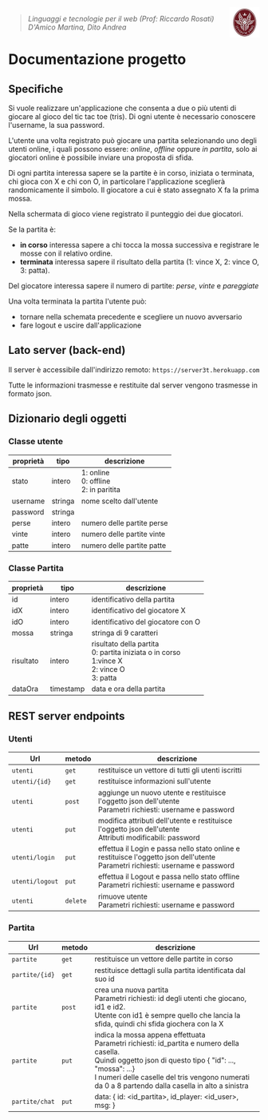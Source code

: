 <img width="12%" src="img/logo.jpeg" align="right">

>*Linguaggi e tecnologie per il web (Prof: Riccardo Rosati)<br/>
>D'Amico Martina, Dito Andrea*

<h1>Documentazione progetto</h1>

## Specifiche

Si vuole realizzare un'applicazione che consenta a due o più utenti di giocare al gioco del tic tac toe (tris). Di ogni utente è necessario conoscere l'username, la sua password.

L'utente una volta registrato può giocare una partita selezionando uno degli utenti online, i quali possono essere: *online*, *offline* oppure *in partita*, solo ai giocatori online è possibile inviare una proposta di sfida.

Di ogni partita interessa sapere se la partite è in corso, iniziata o terminata, chi gioca con X e chi con O, in particolare l'applicazione sceglierà randomicamente il simbolo.
Il giocatore a cui è stato assegnato X fa la prima mossa.

Nella schermata di gioco viene registrato il punteggio dei due giocatori.

Se la partita è:
 * **in corso** interessa sapere a chi tocca la mossa successiva e registrare le mosse con il relativo ordine.
 * **terminata** interessa sapere il risultato della partita (1: vince X, 2: vince O, 3: patta).

Del giocatore interessa sapere il numero di partite: *perse*, *vinte* e *pareggiate*

Una volta terminata la partita l'utente può:

 * tornare nella schemata precedente e scegliere un nuovo avversario
 * fare logout e uscire dall'applicazione



## Lato server (back-end)
Il server è accessibile dall'indirizzo remoto:
`https://server3t.herokuapp.com`

Tutte le informazioni trasmesse e restituite dal server vengono trasmesse in formato json.

## Dizionario degli oggetti
### Classe utente
|proprietà|tipo|descrizione|
|-----|-------|------|
|stato| intero  |1: online<br>0: offline<br>2: in paritita|
|username| stringa | nome scelto dall'utente|
|password| stringa ||
|perse| intero | numero delle partite perse|
|vinte| intero | numero delle partite vinte|
|patte| intero | numero delle partite patte|

### Classe Partita
|proprietà|tipo|descrizione|
|-----|-------|------|
|id|intero|identificativo della partita|
|idX|intero|identificativo del giocatore X|
|idO|intero|identificativo del giocatore con O|
|mossa|stringa|stringa di 9 caratteri|
|risultato|intero|risultato della partita<br>0: partita iniziata o in corso<br>1:vince X<br>2: vince O<br>3: patta|
|dataOra|timestamp|data e ora della partita|



## REST server endpoints
### Utenti

|Url|metodo|descrizione|
|---|------|-----------|
|`utenti`|`get`|restituisce un vettore di tutti gli utenti iscritti|
|`utenti/{id}`|`get`|restituisce informazioni sull'utente|
|`utenti`|`post`|aggiunge un nuovo utente e restituisce l'oggetto json dell'utente<br>Parametri richiesti: username e password|
|`utenti`|`put`|modifica attributi dell'utente e restituisce l'oggetto json dell'utente<br>Attributi modificabili: password|
|`utenti/login`|`put`|effettua il Login e passa nello stato online e restituisce l'oggetto json dell'utente <br>Parametri richiesti: username e password|
|`utenti/logout`|`put`|effettua il Logout e passa nello stato offline <br>Parametri richiesti: username e password|
|`utenti`|`delete`|rimuove utente<br>Parametri richiesti: username e password|




### Partita 
|Url|metodo|descrizione|
|---|------|-----------|
|`partite`|`get`|restituisce un vettore delle partite in corso|
|`partite/{id}`|`get`|restituisce dettagli sulla partita identificata dal suo id|
|`partite`|`post`|crea una nuova partita<br>Parametri richiesti: id degli utenti che giocano, id1 e id2.<br>Utente con id1 è sempre quello che lancia la sfida, quindi chi sfida giochera con la X|
|`partite`|`put`|indica la mossa appena effettuata<br>Parametri richiesti: id_partita e numero della casella.<br>Quindi oggetto json di questo tipo { "id": ..., "mossa": ...}<br>I numeri delle caselle del tris vengono numerati da 0 a 8 partendo dalla casella in alto a sinistra|
|`partite/chat`|`put`|data: { id: <id_partita>, id_player: <id_user>, msg: <messaggio> }|


